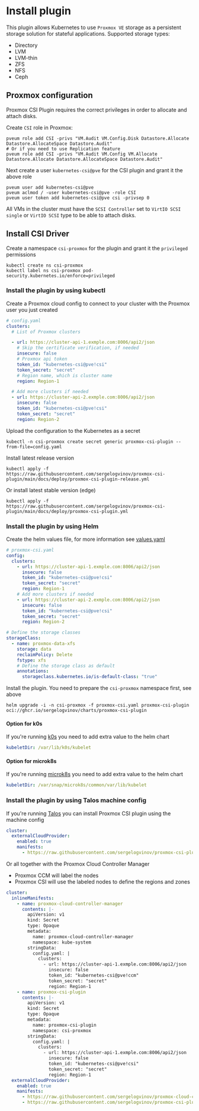 # Install plugin

This plugin allows Kubernetes to use `Proxmox VE` storage as a persistent storage solution for stateful applications.
Supported storage types:
- Directory
- LVM
- LVM-thin
- ZFS
- NFS
- Ceph

## Proxmox configuration

Proxmox CSI Plugin requires the correct privileges in order to allocate and attach disks.

Create `CSI` role in Proxmox:

```shell
pveum role add CSI -privs "VM.Audit VM.Config.Disk Datastore.Allocate Datastore.AllocateSpace Datastore.Audit"
# Or if you need to use Replication feature
pveum role add CSI -privs "VM.Audit VM.Config VM.Allocate Datastore.Allocate Datastore.AllocateSpace Datastore.Audit"
```

Next create a user `kubernetes-csi@pve` for the CSI plugin and grant it the above role

```shell
pveum user add kubernetes-csi@pve
pveum aclmod / -user kubernetes-csi@pve -role CSI
pveum user token add kubernetes-csi@pve csi -privsep 0
```

All VMs in the cluster must have the `SCSI Controller` set to `VirtIO SCSI single` or `VirtIO SCSI` type to be able to attach disks.

## Install CSI Driver

Create a namespace `csi-proxmox` for the plugin and grant it the `privileged` permissions

```shell
kubectl create ns csi-proxmox
kubectl label ns csi-proxmox pod-security.kubernetes.io/enforce=privileged
```

### Install the plugin by using kubectl

Create a Proxmox cloud config to connect to your cluster with the Proxmox user you just created

```yaml
# config.yaml
clusters:
  # List of Proxmox clusters

  - url: https://cluster-api-1.exmple.com:8006/api2/json
    # Skip the certificate verification, if needed
    insecure: false
    # Proxmox api token
    token_id: "kubernetes-csi@pve!csi"
    token_secret: "secret"
    # Region name, which is cluster name
    region: Region-1

  # Add more clusters if needed
  - url: https://cluster-api-2.exmple.com:8006/api2/json
    insecure: false
    token_id: "kubernetes-csi@pve!csi"
    token_secret: "secret"
    region: Region-2
```

Upload the configuration to the Kubernetes as a secret

```shell
kubectl -n csi-proxmox create secret generic proxmox-csi-plugin --from-file=config.yaml
```

Install latest release version

```shell
kubectl apply -f https://raw.githubusercontent.com/sergelogvinov/proxmox-csi-plugin/main/docs/deploy/proxmox-csi-plugin-release.yml
```

Or install latest stable version (edge)

```shell
kubectl apply -f https://raw.githubusercontent.com/sergelogvinov/proxmox-csi-plugin/main/docs/deploy/proxmox-csi-plugin.yml
```

### Install the plugin by using Helm

Create the helm values file, for more information see [values.yaml](../charts/proxmox-csi-plugin/values.yaml)

```yaml
# proxmox-csi.yaml
config:
  clusters:
    - url: https://cluster-api-1.exmple.com:8006/api2/json
      insecure: false
      token_id: "kubernetes-csi@pve!csi"
      token_secret: "secret"
      region: Region-1
    # Add more clusters if needed
    - url: https://cluster-api-2.exmple.com:8006/api2/json
      insecure: false
      token_id: "kubernetes-csi@pve!csi"
      token_secret: "secret"
      region: Region-2

# Define the storage classes
storageClass:
  - name: proxmox-data-xfs
    storage: data
    reclaimPolicy: Delete
    fstype: xfs
    # Define the storage class as default
    annotations:
      storageclass.kubernetes.io/is-default-class: "true"
```

Install the plugin. You need to prepare the `csi-proxmox` namespace first, see above

```shell
helm upgrade -i -n csi-proxmox -f proxmox-csi.yaml proxmox-csi-plugin oci://ghcr.io/sergelogvinov/charts/proxmox-csi-plugin
```

#### Option for k0s

If you're running [k0s](https://k0sproject.io/) you need to add extra value to the helm chart

```yaml
kubeletDir: /var/lib/k0s/kubelet
```

#### Option for microk8s

If you're running [microk8s](https://microk8s.io/) you need to add extra value to the helm chart

```yaml
kubeletDir: /var/snap/microk8s/common/var/lib/kubelet
```

### Install the plugin by using Talos machine config

If you're running [Talos](https://www.talos.dev/) you can install Proxmox CSI plugin using the machine config

```yaml
cluster:
  externalCloudProvider:
    enabled: true
    manifests:
      - https://raw.githubusercontent.com/sergelogvinov/proxmox-csi-plugin/main/docs/deploy/proxmox-csi-plugin.yml
```

Or all together with the Proxmox Cloud Controller Manager

* Proxmox CCM will label the nodes
* Proxmox CSI will use the labeled nodes to define the regions and zones

```yaml
cluster:
  inlineManifests:
    - name: proxmox-cloud-controller-manager
      contents: |-
        apiVersion: v1
        kind: Secret
        type: Opaque
        metadata:
          name: proxmox-cloud-controller-manager
          namespace: kube-system
        stringData:
          config.yaml: |
            clusters:
              - url: https://cluster-api-1.exmple.com:8006/api2/json
                insecure: false
                token_id: "kubernetes-csi@pve!ccm"
                token_secret: "secret"
                region: Region-1
    - name: proxmox-csi-plugin
      contents: |-
        apiVersion: v1
        kind: Secret
        type: Opaque
        metadata:
          name: proxmox-csi-plugin
          namespace: csi-proxmox
        stringData:
          config.yaml: |
            clusters:
              - url: https://cluster-api-1.exmple.com:8006/api2/json
                insecure: false
                token_id: "kubernetes-csi@pve!csi"
                token_secret: "secret"
                region: Region-1
  externalCloudProvider:
    enabled: true
    manifests:
      - https://raw.githubusercontent.com/sergelogvinov/proxmox-cloud-controller-manager/main/docs/deploy/cloud-controller-manager.yml
      - https://raw.githubusercontent.com/sergelogvinov/proxmox-csi-plugin/main/docs/deploy/proxmox-csi-plugin.yml
```
